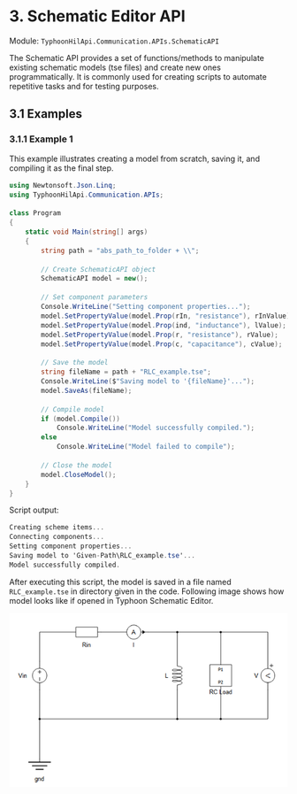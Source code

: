 # 3. Schematic Editor API

Module: `TyphoonHilApi.Communication.APIs.SchematicAPI`

The Schematic API provides a set of functions/methods to manipulate existing schematic models (tse files) and create new ones programmatically. It is commonly used for creating scripts to automate repetitive tasks and for testing purposes.

## 3.1 Examples

### 3.1.1 Example 1

This example illustrates creating a model from scratch, saving it, and compiling it as the final step.

```csharp
using Newtonsoft.Json.Linq;
using TyphoonHilApi.Communication.APIs;

class Program
{
    static void Main(string[] args)
    {
        string path = "abs_path_to_folder + \\";

        // Create SchematicAPI object
        SchematicAPI model = new();

        // Set component parameters
        Console.WriteLine("Setting component properties...");
        model.SetPropertyValue(model.Prop(rIn, "resistance"), rInValue);
        model.SetPropertyValue(model.Prop(ind, "inductance"), lValue);
        model.SetPropertyValue(model.Prop(r, "resistance"), rValue);
        model.SetPropertyValue(model.Prop(c, "capacitance"), cValue);

        // Save the model
        string fileName = path + "RLC_example.tse";
        Console.WriteLine($"Saving model to '{fileName}'...");
        model.SaveAs(fileName);

        // Compile model
        if (model.Compile())
            Console.WriteLine("Model successfully compiled.");
        else
            Console.WriteLine("Model failed to compile");

        // Close the model
        model.CloseModel();
    }
}
```
Script output:
```csharp
Creating scheme items...
Connecting components...
Setting component properties...
Saving model to 'Given-Path\RLC_example.tse'...
Model successfully compiled.
```

After executing this script, the model is saved in a file named `RLC_example.tse` in directory given in the code. Following image shows how model looks like if opened in Typhoon Schematic Editor.

![Scratch Model](Resources/scratch_model.png)
